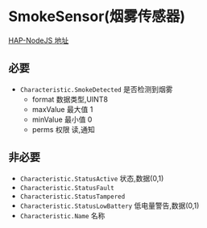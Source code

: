 # SmokeSensor(烟雾传感器)

[HAP-NodeJS 地址](https://github.com/KhaosT/HAP-NodeJS/blob/master/lib/gen/HomeKitTypes.js#L3343)

必要
---
* `Characteristic.SmokeDetected` 是否检测到烟雾
    * format 数据类型,UINT8
    * maxValue 最大值 1
    * minValue 最小值 0
    * perms 权限 读,通知


非必要 
---

* `Characteristic.StatusActive`  状态,数据(0,1)
* `Characteristic.StatusFault`
* `Characteristic.StatusTampered`
* `Characteristic.StatusLowBattery` 低电量警告,数据(0,1)
* `Characteristic.Name` 名称